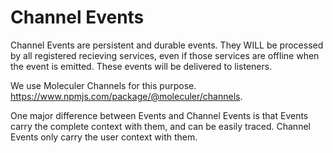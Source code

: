 # Channel Events

Channel Events are persistent and durable events. They WILL be processed by all registered recieving services, even if those services are offline when the event is emitted. These events will be delivered to listeners.

We use Moleculer Channels for this purpose. https://www.npmjs.com/package/@moleculer/channels.

One major difference between Events and Channel Events is that Events carry the complete context with them, and can be easily
traced. Channel Events only carry the user context with them.